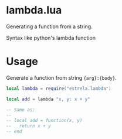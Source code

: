 # lambda.lua

Generating a function from a string.

Syntax like python's lambda function

# Usage

Generate a function from string `{arg}:{body}`.

```lua
local lambda = require("estrela.lambda")

local add = lambda "x, y: x + y"

-- Same as:
--
-- local add = function(x, y)
--   return x + y
-- end
```
